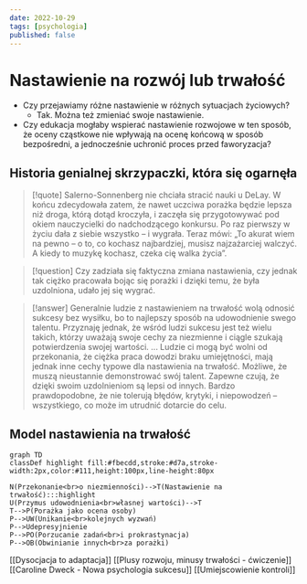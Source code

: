 ```yaml
---
date: 2022-10-29
tags: [psychologia]
published: false
---
```

# Nastawienie na rozwój lub trwałość

- Czy przejawiamy różne nastawienie w różnych sytuacjach życiowych?
	- Tak. Można też zmieniać swoje nastawienie.
- Czy edukacja mogłaby wspierać nastawienie rozwojowe w ten sposób, że oceny cząstkowe nie wpływają na ocenę końcową w sposób bezpośredni, a jednocześnie uchronić proces przed faworyzacja?

## Historia genialnej skrzypaczki, która się ogarnęła

> [!quote]
> Salerno-Sonnenberg nie chciała stracić nauki u DeLay. W końcu zdecydowała zatem, że nawet uczciwa porażka będzie lepsza niż droga, którą dotąd kroczyła, i zaczęła się przygotowywać pod okiem nauczycielki do nadchodzącego konkursu. Po raz pierwszy w życiu dała z siebie wszystko – i wygrała. Teraz mówi: „To akurat wiem na pewno – o to, co kochasz najbardziej, musisz najzażarciej walczyć. A kiedy to muzykę kochasz, czeka cię walka życia”.

> [!question]
> Czy zadziała się faktyczna zmiana nastawienia, czy jednak tak ciężko pracowała bojąc się porażki i dzięki temu, że była uzdolniona, udało jej się wygrać. 

> [!answer]
> Generalnie ludzie z nastawieniem na trwałość wolą odnosić sukcesy bez wysiłku, bo to najlepszy sposób na udowodnienie swego talentu. Przyznaję jednak, że wśród ludzi sukcesu jest też wielu takich, którzy uważają swoje cechy za niezmienne i ciągle szukają potwierdzenia swojej wartości.
> ...
> Ludzie ci mogą być wolni od przekonania, że ciężka praca dowodzi braku umiejętności, mają jednak inne cechy typowe dla nastawienia na trwałość. Możliwe, że muszą nieustannie demonstrować swój talent. Zapewne czują, że dzięki swoim uzdolnieniom są lepsi od innych. Bardzo prawdopodobne, że nie tolerują błędów, krytyki, i niepowodzeń –wszystkiego, co może im utrudnić dotarcie do celu.


## Model nastawienia na trwałość 

```mermaid
graph TD
classDef highlight fill:#fbecdd,stroke:#d7a,stroke-width:2px,color:#111,height:100px,line-height:80px

N(Przekonanie<br>o niezmienności)-->T(Nastawienie na trwałość):::highlight
U(Przymus udowodnienia<br>własnej wartości)-->T
T-->P(Porażka jako ocena osoby)
P-->UW(Unikanie<br>kolejnych wyzwań)
P-->Udepresyjnienie
P-->PO(Porzucanie zadań<br>i prokrastynacja)
P-->OB(Obwinianie innych<br>za porażki)
```

[[Dysocjacja to adaptacja]]
[[Plusy rozwoju, minusy trwałości - ćwiczenie]]
[[Caroline Dweck - Nowa psychologia sukcesu]]
[[Umiejscowienie kontroli]]
